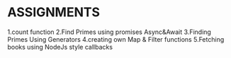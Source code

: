 # ASSIGNMENTS
1.count function
2.Find Primes using promises Async&Await
3.Finding Primes Using Generators
4.creating own Map & Filter functions
5.Fetching books using NodeJs style callbacks
